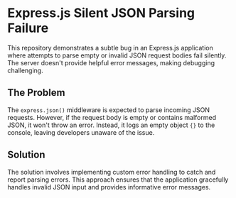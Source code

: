 # Express.js Silent JSON Parsing Failure

This repository demonstrates a subtle bug in an Express.js application where attempts to parse empty or invalid JSON request bodies fail silently.  The server doesn't provide helpful error messages, making debugging challenging.

## The Problem

The `express.json()` middleware is expected to parse incoming JSON requests. However, if the request body is empty or contains malformed JSON, it won't throw an error. Instead, it logs an empty object `{}` to the console, leaving developers unaware of the issue.

## Solution

The solution involves implementing custom error handling to catch and report parsing errors. This approach ensures that the application gracefully handles invalid JSON input and provides informative error messages.
